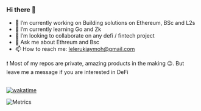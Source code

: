### Hi there 👋

- 🔭 I’m currently working on Building solutions on Ethereum, BSc and L2s
- 🌱 I’m currently learning Go and Zk
- 👯 I’m looking to collaborate on any defi / fintech project
- 💬 Ask me about Ethreum and Bsc
- 📫 How to reach me: lelerukjaymoh@gmail.com



❗  Most of my repos are private, amazing products in the making 😉. But leave me a message if you are interested in DeFi <br ><br >

[![wakatime](https://wakatime.com/badge/user/646fe317-d623-4ea8-839e-9a41d5a8a5ea.svg)](https://wakatime.com/@646fe317-d623-4ea8-839e-9a41d5a8a5ea)


![Metrics](https://metrics.lecoq.io/lelerukjaymoh?template=classic&followup=1&isocalendar=1&languages=1&pagespeed=1&posts=1&projects=1&stars=1&tweets=1&pagespeed.detailed=false&pagespeed.screenshot=false&posts.limit=4&posts.source=dev.to&isocalendar.duration=half-year&projects.limit=4&tweets.limit=2&stars.limit=4&config.timezone=Africa%2FNairobi)


